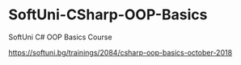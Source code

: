 # SoftUni-CSharp-OOP-Basics
SoftUni C# OOP Basics Course
  
https://softuni.bg/trainings/2084/csharp-oop-basics-october-2018
